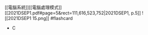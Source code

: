 [[電腦系統]][[電腦處理模式]]
[[2021DSEP1.pdf#page=5&rect=111,616,523,752|2021DSEP1, p.5]]
![[2021DSEP1 15.png]] #flashcard 
- C
<!--ID: 1730727373161-->


